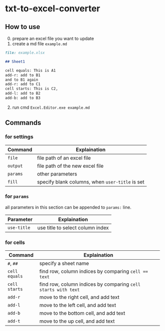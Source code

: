 # txt-to-excel-converter

## How to use

0. prepare an excel file you want to update
1. create a md file `example.md`

```md
file: example.xlsx

## Sheet1

cell equals: This is A1
add-r: add to B1
and to B1 again
add-r: add to C1
cell starts: This is C2,
add-l: add to B2
add-b: add to B3
```

2. run cmd `Excel.Editor.exe example.md`

## Commands

### for settings

|Command|Explaination|
|---|---|
|`file`|file path of an excel file|
|`output`|file path of the new excel file|
|`params`|other parameters|
|`fill`|specify blank columns, when `user-title` is set|

### for `params`

all parameters in this section can be appended to `params:` line.

|Parameter|Explaination|
|---|---|
|`use-title`|use title to select column index|

### for cells

|Command|Explaination|
|---|---|
|`#`, `##`|specify a sheet name|
|`cell equals`|find row, column indices by comparing `cell == text`|
|`cell starts`|find row, column indices by comparing `cell starts with text`|
|`add-r`|move to the right cell, and add text|
|`add-l`|move to the left cell, and add text|
|`add-b`|move to the bottom cell, and add text|
|`add-t`|move to the up cell, and add text|
